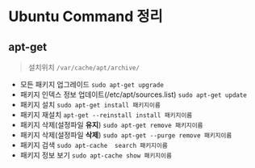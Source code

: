 # Ubuntu Command 정리

## apt-get 
> 설치위치 `/var/cache/apt/archive/`
- 모든 패키지 업그레이드 `sudo apt-get upgrade`
- 패키지 인덱스 정보 업데이트(/etc/apt/sources.list) `sudo apt-get update`
- 패키지 설치 `sudo apt-get install 패키지이름`
- 패키지 재설치 `apt-get --reinstall install 패키지이름`
- 패키지 삭제(설정파일 **유지**) `sudo apt-get remove 패키지이름`
- 패키지 삭제(설정파일 **삭제**) `sudo apt-get --purge remove 패키지이름`
- 패키지 검색 `sudo apt-cache  search 패키지이름`
- 패키지 정보 보기 `sudo apt-cache show 패키지이름`
